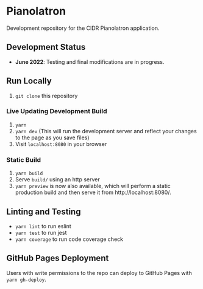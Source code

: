 # Pianolatron

Development repository for the CIDR Pianolatron application.

## Development Status

- **June 2022**: Testing and final modifications are in progress.

## Run Locally

1. `git clone` this repository

### Live Updating Development Build

1. `yarn`
1. `yarn dev` (This will run the development server and reflect your changes to
   the page as you save files)
1. Visit `localhost:8080` in your browser

### Static Build

1. `yarn build`
1. Serve `build/` using an http server
1. `yarn preview` is now also available, which will perform a static production
   build and then serve it from http://localhost:8080/.

## Linting and Testing

- `yarn lint` to run eslint
- `yarn test` to run jest
- `yarn coverage` to run code coverage check

## GitHub Pages Deployment

Users with write permissions to the repo can deploy to GitHub Pages with `yarn gh-deploy`.
